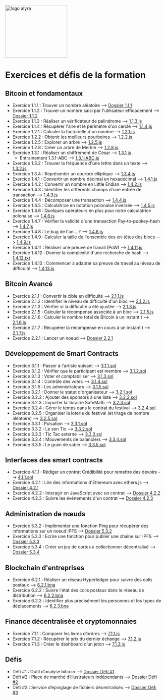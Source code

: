 <img src="https://alyra.fr/wp-content/uploads/2019/05/logo-titre-alyra-bleu-transparent-500px.png" alt="logo alyra" align="center" width="200" height="170" />

# Exercices et défis de la formation

## Bitcoin et fondamentaux

- Exercice 1.1.1 : Trouver un nombre aléatoire --> [Dossier 1.1.1](https://github.com/Esselka/alyra/tree/master/exo1/1.1.1)
- Exercice 1.1.2 : Trouver un nombre saisi par l'utilisateur efficacement --> [Dossier 1.1.2](https://github.com/Esselka/alyra/tree/master/exo1/1.1.2)
- Exercice 1.1.3 : Réaliser un vérificateur de palindrome --> [1.1.3.js](https://github.com/Esselka/alyra/blob/master/exo1/1.1.3.js)
- Exercice 1.1.4 : Récupérer l'aire et le périmètre d'un cercle --> [1.1.4.js](https://github.com/Esselka/alyra/blob/master/exo1/1.1.4.js)
- Exercice 1.2.1 : Calculer la factorielle d'un nombre --> [1.2.1.js](https://github.com/Esselka/alyra/blob/master/exo1/1.2.1.js)
- Exercice 1.2.2 : Obtenir les meilleurs pourboires --> [1.2.2.js](https://github.com/Esselka/alyra/blob/master/exo1/1.2.2.js)
- Exercice 1.2.5 : Explorer un arbre --> [1.2.5.js](https://github.com/Esselka/alyra/blob/master/exo1/1.2.5.js)
- Exercice 1.2.8 : Créer un arbre de Merkle --> [1.2.8.js](https://github.com/Esselka/alyra/blob/master/exo1/1.2.8.js)
- Exercice 1.3.1 : Réaliser un chiffrement de César --> [1.3.1.js](https://github.com/Esselka/alyra/blob/master/exo1/1.3.1.js)
  - Entrainement 1.3.1-ABC --> [1.3.1-ABC.js](https://github.com/Esselka/alyra/blob/master/exo1/1.3.1-ABC.js)
- Exercice 1.3.2 : Trouver la fréquence d'une lettre dans un texte --> [1.3.2.js](https://github.com/Esselka/alyra/blob/master/exo1/1.3.2.js)
- Exercice 1.3.4 : Représenter un courbre elliptique --> [1.3.4.js](https://github.com/Esselka/alyra/blob/master/exo1/1.3.4.js)
- Exercice 1.4.1 : Convertir un nombre décimal en hexadécimal --> [1.4.1.js](https://github.com/Esselka/alyra/blob/master/exo1/1.4.1.js)
- Exercice 1.4.2 : Convertir un nombre en Little Endian --> [1.4.2.js](https://github.com/Esselka/alyra/blob/master/exo1/1.4.2.js)
- Exercice 1.4.3 : Identifier les différents champs d'une entrée de transaction --> [1.4.3.js](https://github.com/Esselka/alyra/blob/master/exo1/1.4.3.js)
- Exercice 1.4.4 : Décomposer une transaction --> [1.4.4.js](https://github.com/Esselka/alyra/blob/master/exo1/1.4.4.js)
- Exercice 1.4.5 : Calculatrice en notation polonaise inversée --> [1.4.5.js](https://github.com/Esselka/alyra/blob/master/exo1/1.4.5.js)
- Exercice 1.4.6 : Quelques opérateurs en plus pour notre calculatrice polonaise --> [1.4.6.js](https://github.com/Esselka/alyra/blob/master/exo1/1.4.6.js)
- Exercice 1.4.7 : Vérifier la validité d'une transaction Pay-to-pubkey-hash --> [1.4.7.js](https://github.com/Esselka/alyra/blob/master/exo1/1.4.7.js)
- Exercice 1.4.8 : Le bug de l'an... ? --> [1.4.8.js](https://github.com/Esselka/alyra/blob/master/exo1/1.4.8.js)
- Exercice 1.4.9 : Calculer la taille de l'ensemble des en-têtes des blocs --> [1.4.9.js](https://github.com/Esselka/alyra/blob/master/exo1/1.4.9.js) 
- Exercice 1.4.11 : Réaliser une preuve de travail (PoW) --> [1.4.11.js](https://github.com/Esselka/alyra/blob/master/exo1/1.4.11.js)
- Exercice 1.4.12 : Donner la complexité d'une recherche de hash --> [1.4.12.txt](https://github.com/Esselka/alyra/blob/master/exo1/1.4.12.txt)
- Exercice 1.4.13 : Commencer à adapter sa preuve de travail au niveau de difficulté --> [1.4.13.js](https://github.com/Esselka/alyra/blob/master/exo1/1.4.13.js)

## Bitcoin Avancé

- Exercice 2.1.1 : Convertir la cible en difficulté --> [2.1.1.js](https://github.com/Esselka/alyra/blob/master/exo2/2.1.1.js)
- Exercice 2.1.2 : Identifier le niveau de difficulté d'un bloc --> [2.1.2.js](https://github.com/Esselka/alyra/blob/master/exo2/2.1.2.js)
- Exercice 2.1.3 : Vérifier si la difficulté a été ajustée --> [2.1.3.js](https://github.com/Esselka/alyra/blob/master/exo2/2.1.3.js)
- Exercice 2.1.5 : Calculer la récompense associée à un bloc --> [2.1.5.js](https://github.com/Esselka/alyra/blob/master/exo2/2.1.5.js)
- Exercice 2.1.6 : Calculer le nombre total de Bitcoin à un instant t --> [2.1.6.js](https://github.com/Esselka/alyra/blob/master/exo2/2.1.6.js)
- Exercice 2.1.7 : Récupérer la récompense en cours à un instant t --> [2.1.7.js](https://github.com/Esselka/alyra/blob/master/exo2/2.1.7.js)
- Exercice 2.2.1 : Lancer un noeud --> [Dossier 2.2.1](https://github.com/Esselka/alyra/tree/master/exo2/2.2.1)

## Développement de Smart Contracts

- Exercice 3.1.1 : Passer à l'artiste suivant --> [3.1.1.sol](https://github.com/Esselka/alyra/blob/master/exo3/3.1.1.sol)
- Exercice 3.1.2 : Vérifier que le participant est membre --> [3.1.2.sol](https://github.com/Esselka/alyra/blob/master/exo3/3.1.2.sol)
- Exercice 3.1.3 : Voter et comptabiliser --> [3.1.3.sol](https://github.com/Esselka/alyra/blob/master/exo3/3.1.3.sol)
- Exercice 3.1.4 : Contrôle des votes --> [3.1.4.sol](https://github.com/Esselka/alyra/blob/master/exo3/3.1.4.sol)
- Exercice 3.1.5 : Les administrateurs --> [3.1.5.sol](https://github.com/Esselka/alyra/blob/master/exo3/3.1.5.sol)
- Exercice 3.2.1 : Donner le statut d'organisateur --> [3.2.1.sol](https://github.com/Esselka/alyra/blob/master/exo3/3.2.1.sol)
- Exercice 3.2.2 : Ajouter des sponsors à une liste --> [3.2.2.sol](https://github.com/Esselka/alyra/blob/master/exo3/3.2.2.sol)
- Exercice 3.2.3 : Importer la librairie SafeMath --> [3.2.3.sol](https://github.com/Esselka/alyra/blob/master/exo3/3.2.3.sol)
- Exercice 3.2.4 : Gérer le temps dans le contrat du festival --> [3.2.4.sol](https://github.com/Esselka/alyra/blob/master/exo3/3.2.4.sol)
- Exercice 3.2.5 : Organiser la loterie du festival (et tirage de nombre aléatoire) --> [3.2.5.sol](https://github.com/Esselka/alyra/blob/master/exo3/3.2.5.sol)
- Exercice 3.3.1 : Pulsation --> [3.3.1.sol](https://github.com/Esselka/alyra/blob/master/exo3/3.3.1.sol)
- Exercice 3.3.2 : Le son Tic --> [3.3.2.sol](https://github.com/Esselka/alyra/blob/master/exo3/3.3.2.sol)
- Exercice 3.3.3 : Tic Tac externe --> [3.3.3.sol](https://github.com/Esselka/alyra/blob/master/exo3/3.3.3.sol)
- Exercice 3.3.4 : Mouvements de balanciers --> [3.3.4.sol](https://github.com/Esselka/alyra/blob/master/exo3/3.3.4.sol)
- Exercice 3.3.5 : Le grain de sable --> [3.3.5.sol](https://github.com/Esselka/alyra/blob/master/exo3/3.3.5.sol)

## Interfaces des smart contracts

- Exercice 4.1.1 : Rédiger un contrat Crédibilité pour remettre des devoirs --> [4.1.1.sol](https://github.com/Esselka/alyra/blob/master/exo4/4.1.1.sol)
- Exercice 4.2.1 : Lire des informations d'Ethereum avec ethers.js --> [Dossier 4.2.1](https://github.com/Esselka/alyra/tree/master/exo4/4.2.1)
- Exercice 4.2.2 : Interagir en JavaScript avec un contrat --> [Dossier 4.2.2](https://github.com/Esselka/alyra/tree/master/exo4/4.2.2)
- Exercice 4.2.3 : Suivre les événements d'un contrat --> [Dossier 4.2.3](https://github.com/Esselka/alyra/tree/master/exo4/4.2.3)

## Administration de nœuds

- Exercice 5.3.2 : Implémenter une fonction Ping pour récupérer des informations sur un noeud IPFS --> [Dossier 5.3.2](https://github.com/Esselka/alyra/tree/master/exo5/5.3.2)
- Exercice 5.3.3 : Ecrire une fonction pour publier une chaîne sur IPFS --> [Dossier 5.3.3](https://github.com/Esselka/alyra/tree/master/exo5/5.3.3)
- Exercice 5.3.4 : Créer un jeu de cartes à collectionner décentralisé --> [Dossier 5.3.4](https://github.com/Esselka/alyra/tree/master/exo5/5.3.4)

## Blockchain d'entreprises

- Exercice 6.2.1 : Réaliser un réseau Hyperledger pour suivre des colis postaux --> [6.2.1.bna](https://github.com/Esselka/alyra/blob/master/exo%206/6.2.1.bna)
- Exercice 6.2.2 : Suivre l'état des colis postaux dans le réseau de distribution --> [6.2.2.bna](https://github.com/Esselka/alyra/blob/master/exo%206/6.2.2.bna)
- Exercice 6.2.3 : Identifier plus précisément les personnes et les types de déplacements --> [6.2.3.bna](https://github.com/Esselka/alyra/blob/master/exo%206/6.2.3.bna)

## Finance décentralisée et cryptomonnaies

- Exercice 7.1.1 : Comparer les livres d’ordres --> [7.1.1.js](https://github.com/Esselka/alyra/tree/master/exo%207/7.1.1.js) 
- Exercice 7.1.2 : Récupérer le prix du dernier échange --> [7.1.2.js](https://github.com/Esselka/alyra/tree/master/exo%207/7.1.2.js)
- Exercice 7.1.3 : Créer le dashboard d’un jeton --> [7.1.3.js](https://github.com/Esselka/alyra/tree/master/exo%207/7.1.3.js)

## Défis

- Défi #1 : Outil d’analyse bitcoin --> [Dossier Défi #1](https://github.com/Esselka/alyra/tree/master/d%C3%A9fi%201)
- Défi #2 : Place de marché d’illustrateurs indépendants --> [Dossier Défi #2](https://github.com/Esselka/alyra/tree/master/d%C3%A9fi%202)
- Défi #3 : Service d’épinglage de fichiers décentralisés --> [Dossier Défi #3](https://github.com/Esselka/alyra/tree/master/d%C3%A9fi%203)

